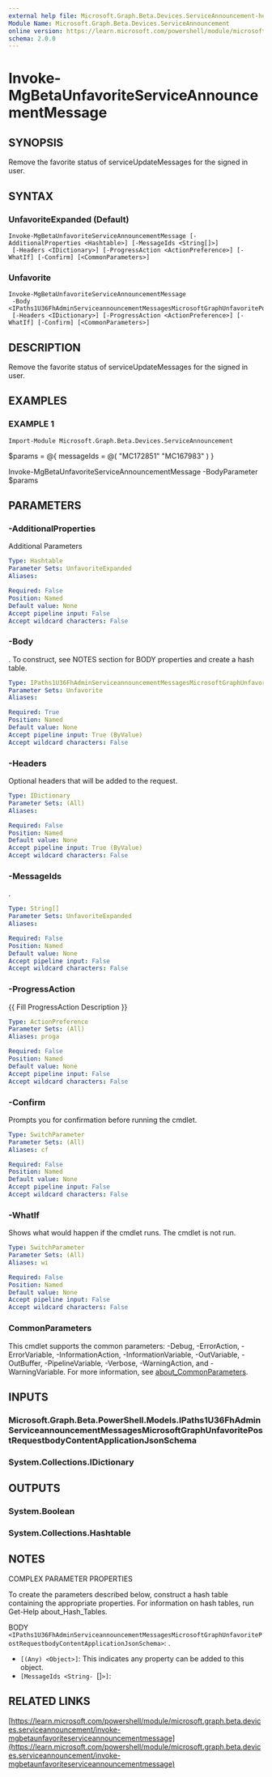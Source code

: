 ```yaml
---
external help file: Microsoft.Graph.Beta.Devices.ServiceAnnouncement-help.xml
Module Name: Microsoft.Graph.Beta.Devices.ServiceAnnouncement
online version: https://learn.microsoft.com/powershell/module/microsoft.graph.beta.devices.serviceannouncement/invoke-mgbetaunfavoriteserviceannouncementmessage
schema: 2.0.0
---
```


# Invoke-MgBetaUnfavoriteServiceAnnouncementMessage

## SYNOPSIS
Remove the favorite status of serviceUpdateMessages for the signed in user.

## SYNTAX

### UnfavoriteExpanded (Default)
```
Invoke-MgBetaUnfavoriteServiceAnnouncementMessage [-AdditionalProperties <Hashtable>] [-MessageIds <String[]>]
 [-Headers <IDictionary>] [-ProgressAction <ActionPreference>] [-WhatIf] [-Confirm] [<CommonParameters>]
```

### Unfavorite
```
Invoke-MgBetaUnfavoriteServiceAnnouncementMessage
 -Body <IPaths1U36FhAdminServiceannouncementMessagesMicrosoftGraphUnfavoritePostRequestbodyContentApplicationJsonSchema>
 [-Headers <IDictionary>] [-ProgressAction <ActionPreference>] [-WhatIf] [-Confirm] [<CommonParameters>]
```

## DESCRIPTION
Remove the favorite status of serviceUpdateMessages for the signed in user.

## EXAMPLES

### EXAMPLE 1
```
Import-Module Microsoft.Graph.Beta.Devices.ServiceAnnouncement
```

$params = @{
	messageIds = @(
		"MC172851"
		"MC167983"
	)
}

Invoke-MgBetaUnfavoriteServiceAnnouncementMessage -BodyParameter $params

## PARAMETERS

### -AdditionalProperties
Additional Parameters

```yaml
Type: Hashtable
Parameter Sets: UnfavoriteExpanded
Aliases:

Required: False
Position: Named
Default value: None
Accept pipeline input: False
Accept wildcard characters: False
```

### -Body
.
To construct, see NOTES section for BODY properties and create a hash table.

```yaml
Type: IPaths1U36FhAdminServiceannouncementMessagesMicrosoftGraphUnfavoritePostRequestbodyContentApplicationJsonSchema
Parameter Sets: Unfavorite
Aliases:

Required: True
Position: Named
Default value: None
Accept pipeline input: True (ByValue)
Accept wildcard characters: False
```

### -Headers
Optional headers that will be added to the request.

```yaml
Type: IDictionary
Parameter Sets: (All)
Aliases:

Required: False
Position: Named
Default value: None
Accept pipeline input: True (ByValue)
Accept wildcard characters: False
```

### -MessageIds
.

```yaml
Type: String[]
Parameter Sets: UnfavoriteExpanded
Aliases:

Required: False
Position: Named
Default value: None
Accept pipeline input: False
Accept wildcard characters: False
```

### -ProgressAction
{{ Fill ProgressAction Description }}

```yaml
Type: ActionPreference
Parameter Sets: (All)
Aliases: proga

Required: False
Position: Named
Default value: None
Accept pipeline input: False
Accept wildcard characters: False
```

### -Confirm
Prompts you for confirmation before running the cmdlet.

```yaml
Type: SwitchParameter
Parameter Sets: (All)
Aliases: cf

Required: False
Position: Named
Default value: None
Accept pipeline input: False
Accept wildcard characters: False
```

### -WhatIf
Shows what would happen if the cmdlet runs.
The cmdlet is not run.

```yaml
Type: SwitchParameter
Parameter Sets: (All)
Aliases: wi

Required: False
Position: Named
Default value: None
Accept pipeline input: False
Accept wildcard characters: False
```

### CommonParameters
This cmdlet supports the common parameters: -Debug, -ErrorAction, -ErrorVariable, -InformationAction, -InformationVariable, -OutVariable, -OutBuffer, -PipelineVariable, -Verbose, -WarningAction, and -WarningVariable. For more information, see [about_CommonParameters](http://go.microsoft.com/fwlink/?LinkID=113216).

## INPUTS

### Microsoft.Graph.Beta.PowerShell.Models.IPaths1U36FhAdminServiceannouncementMessagesMicrosoftGraphUnfavoritePostRequestbodyContentApplicationJsonSchema
### System.Collections.IDictionary
## OUTPUTS

### System.Boolean
### System.Collections.Hashtable
## NOTES
COMPLEX PARAMETER PROPERTIES

To create the parameters described below, construct a hash table containing the appropriate properties.
For information on hash tables, run Get-Help about_Hash_Tables.

BODY `<IPaths1U36FhAdminServiceannouncementMessagesMicrosoftGraphUnfavoritePostRequestbodyContentApplicationJsonSchema>`: .
  - `[(Any) <Object>]`: This indicates any property can be added to this object.
  - `[MessageIds <String- `[]`>]`:

## RELATED LINKS

[https://learn.microsoft.com/powershell/module/microsoft.graph.beta.devices.serviceannouncement/invoke-mgbetaunfavoriteserviceannouncementmessage](https://learn.microsoft.com/powershell/module/microsoft.graph.beta.devices.serviceannouncement/invoke-mgbetaunfavoriteserviceannouncementmessage)




